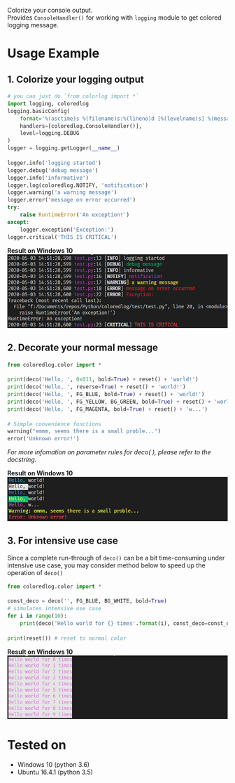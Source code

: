 Colorize your console output.  
Provides `ConsoleHandler()` for working with `logging` module to get colored logging message.

# Usage Example
## 1. Colorize your logging output
```python
# you can just do `from colorlog import *`
import logging, coloredlog
logging.basicConfig(
    format='%(asctime)s %(filename)s:%(lineno)d [%(levelname)s] %(message)s',
    handlers=[coloredlog.ConsoleHandler()],
    level=logging.DEBUG
)
logger = logging.getLogger(__name__)

logger.info('logging started')
logger.debug('debug message')
logger.info('informative')
logger.log(coloredlog.NOTIFY, 'notification')
logger.warning('a warning message')
logger.error('message on error occurred')
try:
    raise RuntimeError('An exception!')
except:
    logger.exception('Exception:')
logger.critical('THIS IS CRITICAL')

```
**Result on Windows 10**
![result](./snapshots/snapshot.png)


## 2. Decorate your normal message
```python
from coloredlog.color import *

print(deco('Hello, ', 0x011, bold=True) + reset() + 'world!')
print(deco('Hello, ', reverse=True) + reset() + 'world!')
print(deco('Hello, ', FG_BLUE, bold=True) + reset() + 'world!')
print(deco('Hello, ', FG_YELLOW, BG_GREEN, bold=True) + reset() + 'world!')
print(deco('Hello, ', FG_MAGENTA, bold=True) + reset() + 'w...')

# Simple convenience functions
warning("emmm, seems there is a small proble...")
error('Unknown error!')
```
_For more infomation on parameter rules for deco( ), please refer to the docstring._

**Result on Windows 10**
![result](./snapshots/snapshot2.png)

## 3. For **intensive** use case 
Since a complete run-through of `deco()` can be a bit time-consuming under intensive use case, you may consider method below to speed up the operation of `deco()`
```python
from coloredlog.color import *

const_deco = deco('', FG_BLUE, BG_WHITE, bold=True)
# simulates intensive use case
for i in range(10):
    print(deco('Hello world for {} times'.format(i), const_deco=const_deco)) # `deco()` will return immediately

print(reset()) # reset to normal color
```
**Result on Windows 10**
![result](./snapshots/snapshot3.png)


# Tested on
- Windows 10 (python 3.6)
- Ubuntu 16.4.1 (python 3.5)
